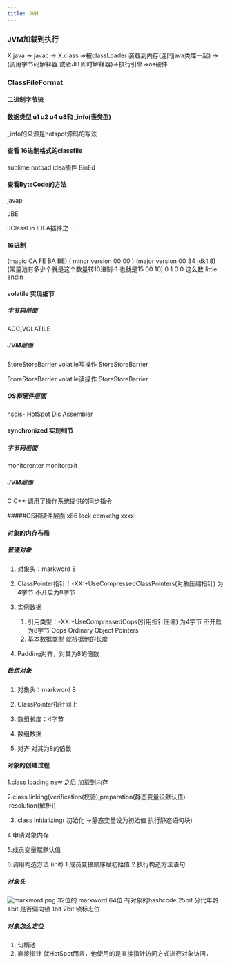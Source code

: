 ```yaml
---
title: JVM
---
```

### JVM加载到执行

X.java -> javac -> X.class =>被classLoader 装载到内存(连同java类库一起)
->(调用字节码解释器 或者JIT即时解释器)=>执行引擎=>os硬件

### ClassFileFormat
#### 二进制字节流
#### 数据类型 u1 u2 u4 u8和 _info(表类型)
_info的来源是hotspot源码的写法
#### 查看 16进制格式的classfile
sublime notpad
idea插件 BinEd
#### 查看ByteCode的方法
javap

JBE

JClassLin IDEA插件之一

#### 16进制 

(magic CA FE BA BE) ( minor version 00 00 ) (major version 00 34  jdk1.8) 
(常量池有多少个就是这个数量转10进制-1 也就是15 00 10)  0 1 0 0 这么数 little endin

#### volatile 实现细节
##### 字节码层面
ACC_VOLATILE

##### JVM层面
StoreStoreBarrier
volatile写操作
StoreStoreBarrier

StoreStoreBarrier
volatile读操作
StoreStoreBarrier

##### OS和硬件层面
hsdis- HotSpot Dis Assembler

#### synchronized 实现细节
##### 字节码层面
monitorenter monitorexit

##### JVM层面

C C++ 调用了操作系统提供的同步指令

#####OS和硬件层面
x86 lock comxchg xxxx

#### 对象的内存布局
##### 普通对象

1. 对象头：markword  8

2. ClassPointer指针：-XX:+UseCompressedClassPointers(对象压缩指针) 为4字节 不开启为8字节

3. 实例数据
   1. 引用类型：-XX:+UseCompressedOops(引用指针压缩) 为4字节 不开启为8字节 
      Oops Ordinary Object Pointers 
   2. 基本数据类型   就根据他的长度
4. Padding对齐，对其为8的倍数

##### 数组对象

1. 对象头：markword 8

2. ClassPointer指针同上

3. 数组长度：4字节

4. 数组数据

5. 对齐 对其为8的倍数


#### 对象的创建过程
1.class loading new 之后 加载到内存

2.class linking(verification(校验),preparation(静态变量设默认值) ,resolution(解析))

3. class Initializing( 初始化 ->静态变量设为初始值 执行静态语句块)

4.申请对象内存

5.成员变量赋默认值

6.调用构造方法 (init)
 1.成员变狼顺序赋初始值
 2.执行构造方法语句

##### 对象头
![markword.png](/img/jvm/markword.png) 32位的
markword 64位
有对象的hashcode 25bit
分代年龄  4bit
是否偏向锁 1bit 
2bit 锁标志位

##### 对象怎么定位

1. 句柄池
2. 直接指针
就HotSpot而言，他使用的是直接指针访问方式进行对象访问，